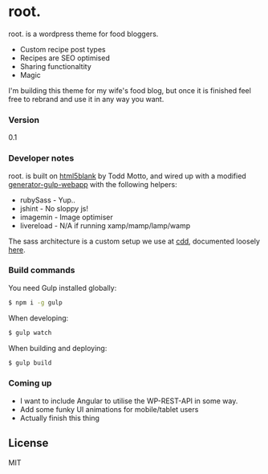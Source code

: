 # root.

root. is a wordpress theme for food bloggers.

  - Custom recipe post types
  - Recipes are SEO optimised
  - Sharing functionaltity
  - Magic

I'm building this theme for my wife's food blog, but once it is finished feel free to rebrand and use it in any way you want.

### Version
0.1

### Developer notes

root. is built on [html5blank] by Todd Motto, and wired up with a modified [generator-gulp-webapp] with the following helpers:

* rubySass - Yup..
* jshint - No sloppy js!
* imagemin - Image optimiser
* livereload - N/A if running xamp/mamp/lamp/wamp

The sass architecture is a custom setup we use at [cdd], documented loosely [here].

### Build commands

You need Gulp installed globally:

```sh
$ npm i -g gulp
```

When developing:
```sh
$ gulp watch
```

When building and deploying:
```sh
$ gulp build
```


### Coming up

 - I want to include Angular to utilise the WP-REST-API in some way.
 - Add some funky UI animations for mobile/tablet users
 - Actually finish this thing

License
----

MIT


[html5blank]:http://html5blank.com/
[cdd]:http://twitter.com/cddnation
[here]:https://github.com/cddlimited/FED-Guidelines
[generator-gulp-webapp]:https://github.com/yeoman/generator-gulp-webapp
